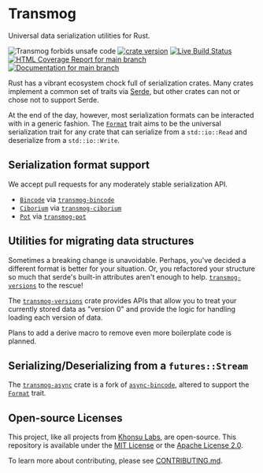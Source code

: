 # Transmog

Universal data serialization utilities for Rust.

![Transmog forbids unsafe code](https://img.shields.io/badge/unsafe-forbid-success)
[![crate version](https://img.shields.io/crates/v/transmog.svg)](https://crates.io/crates/transmog)
[![Live Build Status](https://img.shields.io/github/workflow/status/khonsulabs/transmog/Tests/main)](https://github.com/khonsulabs/transmog/actions?query=workflow:Tests)
[![HTML Coverage Report for `main` branch](https://khonsulabs.github.io/transmog/coverage/badge.svg)](https://khonsulabs.github.io/transmog/coverage/)
[![Documentation for `main` branch](https://img.shields.io/badge/docs-main-informational)](https://khonsulabs.github.io/transmog/main/transmog/)

Rust has a vibrant ecosystem chock full of serialization crates. Many crates
implement a common set of traits via [Serde](https://serde.rs), but other crates
can not or chose not to support Serde.

At the end of the day, however, most serialization formats can be interacted
with in a generic fashion. The [`Format`][format] trait aims to be the universal
serialization trait for any crate that can serialize from a `std::io::Read` and
deserialize from a `std::io::Write`.

## Serialization format support

We accept pull requests for any moderately stable serialization API.

- [`Bincode`](https://crates.io/crates/bincode) via [`transmog-bincode`][transmog-bincode]
- [`Ciborium`](https://crates.io/crates/ciborium) via [`transmog-ciborium`][transmog-ciborium]
- [`Pot`](https://crates.io/crates/pot) via [`transmog-pot`][transmog-pot]

## Utilities for migrating data structures

Sometimes a breaking change is unavoidable. Perhaps, you've decided a different
format is better for your situation. Or, you refactored your structure so much
that serde's built-in attributes aren't enough to help. [`transmog-versions`][transmog-versions] to
the rescue!

The [`transmog-versions`][transmog-versions] crate provides APIs that allow you
to treat your currently stored data as "version 0" and provide the logic for
handling loading each version of data.

Plans to add a derive macro to remove even more boilerplate code is planned.

## Serializing/Deserializing from a `futures::Stream`

The [`transmog-async`][transmog-async] crate is a fork of
[`async-bincode`](https://crates.io/crates/async-bincde), altered to support the
[`Format`][format] trait.

[format]: https://khonsulabs.github.io/transmog/main/transmog/trait.Format.html
[transmog-async]: https://crates.io/crates/transmog-async
[transmog-bincode]: https://crates.io/crates/transmog-bincode
[transmog-ciborium]: https://crates.io/crates/transmog-ciborium
[transmog-pot]: https://crates.io/crates/transmog-pot
[transmog-versions]: https://crates.io/crates/transmog-versions

## Open-source Licenses

This project, like all projects from [Khonsu Labs](https://khonsulabs.com/), are
open-source. This repository is available under the [MIT License](./LICENSE-MIT)
or the [Apache License 2.0](./LICENSE-APACHE).

To learn more about contributing, please see [CONTRIBUTING.md](./CONTRIBUTING.md).
